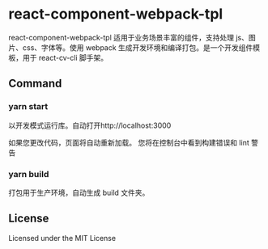 # react-component-webpack-tpl

react-component-webpack-tpl 适用于业务场景丰富的组件，支持处理 js、图片、css、字体等。使用 webpack 生成开发环境和编译打包。是一个开发组件模板，用于 react-cv-cli 脚手架。

## Command

### yarn start

以开发模式运行库。自动打开http://localhost:3000

如果您更改代码，页面将自动重新加载。
您将在控制台中看到构建错误和 lint 警告

### yarn build

打包用于生产环境，自动生成 build 文件夹。

## License

Licensed under the MIT License
